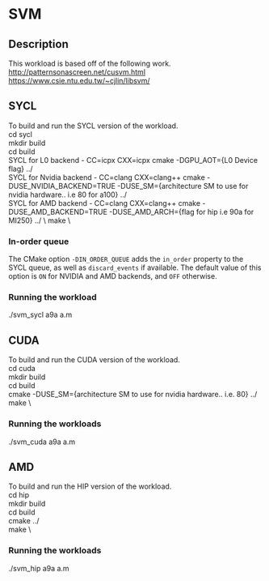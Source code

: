 # SVM

## Description
This workload is based off of the following work. \
http://patternsonascreen.net/cusvm.html \
https://www.csie.ntu.edu.tw/~cjlin/libsvm/


## SYCL
To build and run the SYCL version of the workload. \
cd sycl \
mkdir build \
cd build \
SYCL for L0 backend - CC=icpx CXX=icpx cmake -DGPU_AOT={L0 Device flag} ../ \
SYCL for Nvidia backend - CC=clang CXX=clang++ cmake -DUSE_NVIDIA_BACKEND=TRUE -DUSE_SM={architecture SM to use for nvidia hardware.. i.e 80 for a100} ../ \
SYCL for AMD backend - CC=clang CXX=clang++ cmake -DUSE_AMD_BACKEND=TRUE -DUSE_AMD_ARCH={flag for hip i.e 90a for MI250} ../ \ 
make \


### In-order queue
The CMake option `-DIN_ORDER_QUEUE` adds the `in_order` property to the SYCL
queue, as well as `discard_events` if available. The default value of this
option is `ON` for NVIDIA and AMD backends, and `OFF` otherwise.

### Running the workload
./svm_sycl a9a a.m


## CUDA
To build and run the CUDA version of the workload. \
cd cuda \
mkdir build \
cd build \
cmake -DUSE_SM={architecture SM to use for nvidia hardware.. i.e. 80} ../ \
make \

### Running the workloads 
./svm_cuda a9a a.m

## AMD
To build and run the HIP version of the workload. \
cd hip \
mkdir build \
cd build \
cmake ../ \
make \

### Running the workloads 
./svm_hip a9a a.m


